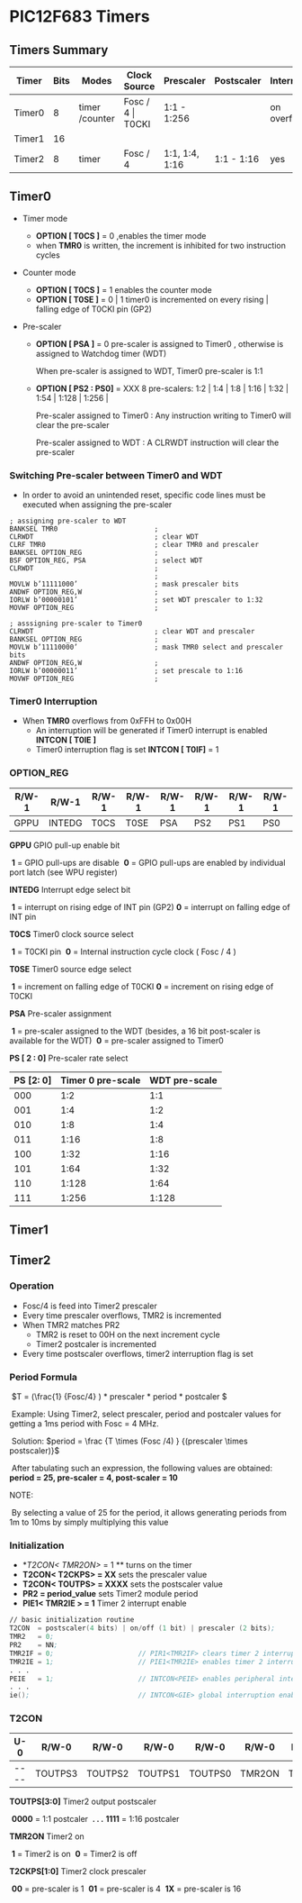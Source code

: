 # PIC12F683 Timers



## Timers Summary

| Timer  | Bits | Modes          | Clock Source       | Prescaler      | Postscaler | Interrupt   |
| ------ | ---- | -------------- | ------------------ | -------------- | ---------- | ----------- |
| Timer0 | 8    | timer /counter | Fosc / 4  \| T0CKI | 1:1 - 1:256    |            | on overflow |
| Timer1 | 16   |                |                    |                |            |             |
| Timer2 | 8    | timer          | Fosc / 4           | 1:1, 1:4, 1:16 | 1:1 - 1:16 | yes         |



## Timer0

* Timer mode
  * **OPTION [ T0CS ]** = 0                     ,enables the timer mode
  * when **TMR0** is written, the increment is inhibited for two instruction cycles
* Counter mode
  * **OPTION [ T0CS ]** = 1                      enables the counter mode 
  * **OPTION [ T0SE ]** = 0 | 1                 timer0 is incremented on every rising | falling edge of T0CKI pin (GP2) 

* Pre-scaler 

  * **OPTION [ PSA ]** = 0                        pre-scaler is assigned to Timer0 , otherwise is assigned to Watchdog timer (WDT)

    When pre-scaler is assigned to WDT, Timer0 pre-scaler is 1:1

  * **OPTION [ PS2 : PS0]** = XXX        8 pre-scalers: 1:2 | 1:4 | 1:8 | 1:16 | 1:32 | 1:54 | 1:128 | 1:256 |

    Pre-scaler assigned to Timer0 :     Any instruction writing to Timer0 will clear the pre-scaler

    Pre-scaler assigned to WDT    :      A CLRWDT instruction will clear the pre-scaler 



### Switching Pre-scaler between Timer0 and WDT

* In order to avoid an unintended reset, specific code lines must be executed when assigning the pre-scaler

```assembly
; assigning pre-scaler to WDT
BANKSEL TMR0                		;
CLRWDT                             	; clear WDT
CLRF TMR0                          	; clear TMR0 and prescaler
BANKSEL OPTION_REG                 	;
BSF OPTION_REG, PSA                	; select WDT
CLRWDT                             	;
                                   	;
MOVLW b’11111000’                  	; mask prescaler bits
ANDWF OPTION_REG,W                 	;
IORLW b’00000101’ 					; set WDT prescaler to 1:32
MOVWF OPTION_REG 					;
```

```assembly
; asssigning pre-scaler to Timer0
CLRWDT 								; clear WDT and prescaler
BANKSEL OPTION_REG 					;
MOVLW b’11110000’ 					; mask TMR0 select and prescaler bits 
ANDWF OPTION_REG,W 					;
IORLW b’00000011’ 					; set prescale to 1:16 
MOVWF OPTION_REG 					;

```



### Timer0 Interruption

* When **TMR0** overflows from 0xFFH to 0x00H 
  * An interruption will be generated if Timer0 interrupt is enabled     **INTCON [ T0IE ]**
  * Timer0 interruption flag is set                                                             **INTCON [ T0IF]** = 1

### OPTION_REG

| R/W-1 | R/W-1  | R/W-1 | R/W-1 | R/W-1 | R/W-1 | R/W-1 | R/W-1 |
| ----- | ------ | ----- | ----- | ----- | ----- | ----- | ----- |
| GPPU  | INTEDG | T0CS  | T0SE  | PSA   | PS2   | PS1   | PS0   |

**GPPU** GPIO pull-up enable bit

​	**1** = GPIO pull-ups are disable
​	**0** = GPIO pull-ups are enabled by individual port latch (see WPU register)

**INTEDG** Interrupt edge select bit

​	**1** = interrupt on rising edge of INT pin (GP2)
​	**0** = interrupt on falling edge of INT pin

**T0CS** Timer0 clock source select

​	**1** = T0CKI pin
​	**0** = Internal instruction cycle clock ( Fosc / 4 )

**T0SE** Timer0 source edge select

​	**1** = increment on falling edge of T0CKI
​	**0** = increment on rising edge of T0CKI

**PSA** Pre-scaler assignment

​	**1** = pre-scaler assigned to the WDT (besides, a 16 bit post-scaler is available for the WDT)
​	**0** = pre-scaler assigned to Timer0

**PS [ 2 : 0]** Pre-scaler rate select

| PS [2: 0] | Timer 0 pre-scale | WDT pre-scale |
| --------- | ----------------- | ------------- |
| 000       | 1:2               | 1:1           |
| 001       | 1:4               | 1:2           |
| 010       | 1:8               | 1:4           |
| 011       | 1:16              | 1:8           |
| 100       | 1:32              | 1:16          |
| 101       | 1:64              | 1:32          |
| 110       | 1:128             | 1:64          |
| 111       | 1:256             | 1:128         |



## Timer1



## Timer2

### Operation

- Fosc/4 is feed into Timer2 prescaler
- Every time prescaler overflows, TMR2 is incremented
- When TMR2 matches PR2
  - TMR2 is reset to 00H on the next increment cycle
  - Timer2 postcaler is incremented
- Every time postscaler overflows, timer2 interruption flag is set

### Period Formula

​	$T =  (\frac{1} {Fosc/4} ) * prescaler * period * postcaler $

​	Example: Using Timer2, select prescaler, period and postcaler values for getting a 1ms period  with Fosc = 4 MHz.

​	Solution:    $period = \frac {T \times (Fosc /4) } {(prescaler \times postscaler)}$

​	After tabulating such an expression, the following values are obtained: **period = 25, pre-scaler = 4, post-scaler = 10**

NOTE:

​	By selecting a value of 25 for the period, it allows generating periods from 1m to 10ms by simply multiplying this value

### Initialization

- **T2CON< TMR2ON>* = 1 ** turns on the timer 
- **T2CON< T2CKPS> = XX** sets the prescaler value
- **T2CON< TOUTPS> = XXXX** sets the postscaler value
- **PR2 = period_value** sets Timer2 module period
- **PIE1< TMR2IE > = 1** Timer 2 interrupt enable

````asm
// basic initialization routine
T2CON  = postscaler(4 bits) | on/off (1 bit) | prescaler (2 bits);
TMR2   = 0;
PR2    = NN;
TMR2IF = 0;						// PIR1<TMR2IF> clears timer 2 interruption flag
TMR2IE = 1;						// PIE1<TMR2IE> enables timer 2 interruption
. . .
PEIE   = 1;						// INTCON<PEIE> enables peripheral interruptions
. . . 
ie();							// INTCON<GIE> global interruption enable
````



### T2CON

| U-0  | R/W-0   | R/W-0   | R/W-0   | R/W-0   | R/W-0  | R/W-0  | R/W-0  |
| ---- | ------- | ------- | ------- | ------- | ------ | ------ | ------ |
| ---- | TOUTPS3 | TOUTPS2 | TOUTPS1 | TOUTPS0 | TMR2ON | TCKPS1 | TCKPS0 |

**TOUTPS[3:0]** Timer2 output postscaler

​	**0000** = 1:1 postcaler
​    **.  .  .**
​	**1111** = 1:16 postcaler

**TMR2ON** Timer2 on

​	**1** = Timer2 is on
​	**0** = Timer2 is off

**T2CKPS[1:0]** Timer2 clock prescaler

​	**00** = pre-scaler is 1
​	**01** = pre-scaler is 4
​	**1X** = pre-scaler is 16